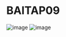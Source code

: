 # BAITAP09
![image](https://github.com/user-attachments/assets/3eb8504d-6382-4300-90af-6c827d32f03c)
![image](https://github.com/user-attachments/assets/c2329fa0-da6d-4734-9811-93b31a32fa10)
